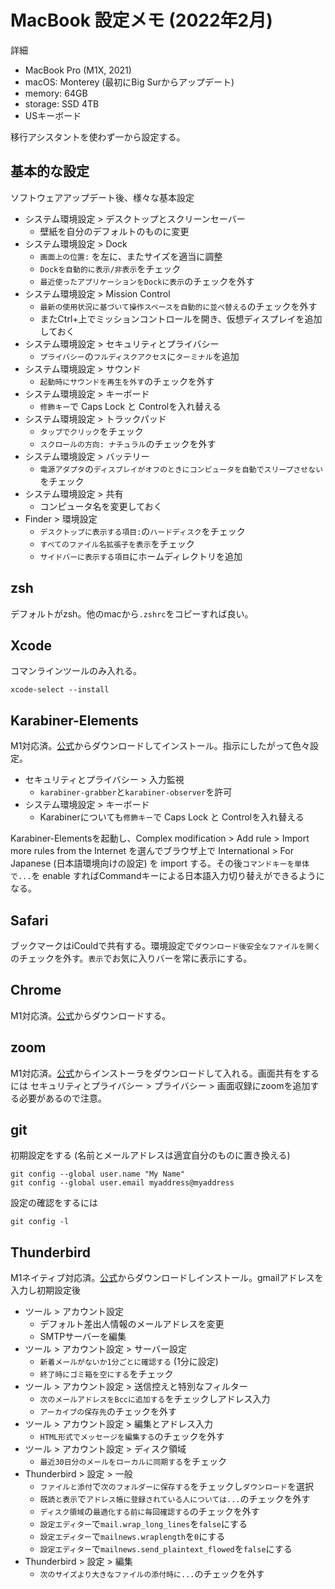# MacBook 設定メモ (2022年2月)

詳細

- MacBook Pro (M1X, 2021)
- macOS: Monterey (最初にBig Surからアップデート)
- memory: 64GB
- storage: SSD 4TB
- USキーボード

移行アシスタントを使わず一から設定する。

## 基本的な設定

ソフトウェアアップデート後、様々な基本設定

- システム環境設定 > デスクトップとスクリーンセーバー 
    - 壁紙を自分のデフォルトのものに変更
- システム環境設定 > Dock 
    - `画面上の位置:` を左に、またサイズを適当に調整
    - `Dockを自動的に表示/非表示`をチェック
    - `最近使ったアプリケーションをDockに表示`のチェックを外す
- システム環境設定 > Mission Control
    - `最新の使用状況に基づいて操作スペースを自動的に並べ替える`のチェックを外す
    - またCtrl+上でミッションコントロールを開き、仮想ディスプレイを追加しておく
- システム環境設定 > セキュリティとプライバシー
    - `プライバシー`の`フルディスクアクセス`に`ターミナル`を追加
- システム環境設定 > サウンド 
    - `起動時にサウンドを再生を外す`のチェックを外す 
- システム環境設定 > キーボード 
    - `修飾キー`で Caps Lock と Controlを入れ替える
- システム環境設定 > トラックパッド
    - `タップでクリック`をチェック
    - `スクロールの方向: ナチュラル`のチェックを外す
- システム環境設定 > バッテリー
    -  `電源アダプタ`の`ディスプレイがオフのときにコンピュータを自動でスリープさせない`をチェック
- システム環境設定 > 共有
    - コンピュータ名を変更しておく
- Finder > 環境設定
    - `デスクトップに表示する項目:`の`ハードディスク`をチェック
    - `すべてのファイル名拡張子を表示`をチェック
    - `サイドバーに表示する項目`にホームディレクトリを追加

## zsh

デフォルトがzsh。他のmacから`.zshrc`をコピーすれば良い。

## Xcode

コマンラインツールのみ入れる。
```
xcode-select --install
```

## Karabiner-Elements

M1対応済。[公式](https://karabiner-elements.pqrs.org)からダウンロードしてインストール。指示にしたがって色々設定。
- セキュリティとプライバシー > 入力監視
    - `karabiner-grabber`と`karabiner-observer`を許可
- システム環境設定 > キーボード 
    - Karabinerについても`修飾キー`で Caps Lock と Controlを入れ替える

Karabiner-Elementsを起動し、Complex modification > Add rule > Import more rules from the Internet を選んでブラウザ上で International > For Japanese (日本語環境向けの設定) を import する。その後`コマンドキーを単体で...`を enable すればCommandキーによる日本語入力切り替えができるようになる。

## Safari

ブックマークはiCouldで共有する。環境設定で`ダウンロード後安全なファイルを開く`のチェックを外す。`表示`でお気に入りバーを常に表示にする。

## Chrome

M1対応済。[公式](https://www.google.com/intl/ja_jp/chrome/)からダウンロードする。

## zoom

M1対応済。[公式](https://zoom.us/jp-jp/meetings.html)からインストーラをダウンロードして入れる。画面共有をするには セキュリティとプライバシー > プライバシー > 画面収録にzoomを追加する必要があるので注意。

## git

初期設定をする (名前とメールアドレスは適宜自分のものに置き換える)
```
git config --global user.name "My Name"
git config --global user.email myaddress@myaddress
```
設定の確認をするには
```
git config -l   
```

## Thunderbird

M1ネイティブ対応済。[公式](https://www.thunderbird.net/ja/)からダウンロードしインストール。gmailアドレスを入力し初期設定後
- ツール > アカウント設定
    - デフォルト差出人情報のメールアドレスを変更
    - SMTPサーバーを編集
- ツール > アカウント設定 > サーバー設定
    -  `新着メールがないか1分ごとに確認する` (1分に設定)
    -  `終了時にゴミ箱を空にする`をチェック
- ツール > アカウント設定 > 送信控えと特別なフィルター
    -  `次のメールアドレスをBccに追加する`をチェックしアドレス入力
    -  `アーカイブの保存先`のチェックを外す
- ツール > アカウント設定 > 編集とアドレス入力
    -  `HTML形式でメッセージを編集する`のチェックを外す
- ツール > アカウント設定 > ディスク領域
    - `最近30日分のメールをローカルに同期する`をチェック
- Thunderbird > 設定 > 一般
    - `ファイルと添付`で`次のフォルダーに保存する`をチェックし`ダウンロード`を選択
    - `既読と表示`で`アドレス帳に登録されている人については...`のチェックを外す
    - `ディスク領域`の`最適化する前に毎回確認する`のチェックを外す
    - `設定エディター`で`mail.wrap_long_lines`を`false`にする
    - `設定エディター`で`mailnews.wraplength`を`0`にする
    - `設定エディター`で`mailnews.send_plaintext_flowed`を`false`にする
- Thunderbird > 設定 > 編集
    - `次のサイズより大きなファイルの添付時に...`のチェックを外す


